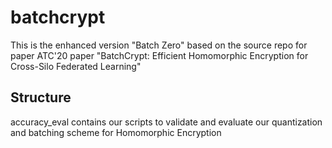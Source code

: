 # batchcrypt

This is the enhanced version "Batch Zero" based on the source repo for paper ATC'20 paper "BatchCrypt: Efficient Homomorphic Encryption for Cross-Silo Federated Learning"

## Structure

accuracy_eval contains our scripts to validate and evaluate our quantization and batching scheme for Homomorphic Encryption
